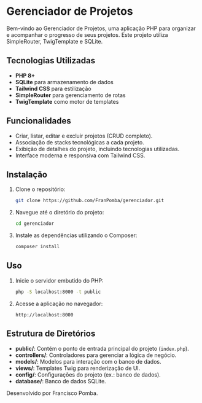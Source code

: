 # Gerenciador de Projetos

Bem-vindo ao Gerenciador de Projetos, uma aplicação PHP para organizar e acompanhar o progresso de seus projetos. Este projeto utiliza SimpleRouter, TwigTemplate e SQLite.

## Tecnologias Utilizadas

- **PHP 8+**
- **SQLite** para armazenamento de dados
- **Tailwind CSS** para estilização
- **SimpleRouter** para gerenciamento de rotas
- **TwigTemplate** como motor de templates

## Funcionalidades

- Criar, listar, editar e excluir projetos (CRUD completo).
- Associação de stacks tecnológicas a cada projeto.
- Exibição de detalhes do projeto, incluindo tecnologias utilizadas.
- Interface moderna e responsiva com Tailwind CSS.

## Instalação

1. Clone o repositório:
   ```bash
   git clone https://github.com/FranPomba/gerenciador.git
   ```
2. Navegue até o diretório do projeto:
   ```bash
   cd gerenciador
   ```
3. Instale as dependências utilizando o Composer:
   ```bash
   composer install
   ```

## Uso

1. Inicie o servidor embutido do PHP:
   ```bash
   php -S localhost:8000 -t public
   ```
2. Acesse a aplicação no navegador:
   ```
   http://localhost:8000
   ```

## Estrutura de Diretórios

- **public/**: Contém o ponto de entrada principal do projeto (`index.php`).
- **controllers/**: Controladores para gerenciar a lógica de negócio.
- **models/**: Modelos para interação com o banco de dados.
- **views/**: Templates Twig para renderização de UI.
- **config/**: Configurações do projeto (ex.: banco de dados).
- **database/**: Banco de dados SQLite.


Desenvolvido por Francisco Pomba.

